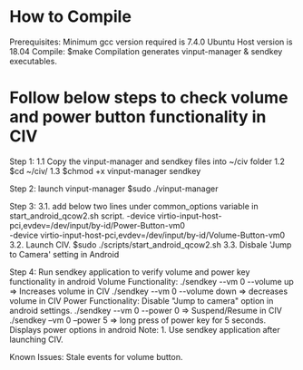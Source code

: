 How to Compile
==============
Prerequisites:
    Minimum gcc version required is 7.4.0
    Ubuntu Host version is 18.04
Compile:
    $make
    Compilation generates vinput-manager & sendkey executables.

Follow below steps to check volume and power button functionality in CIV
========================================================================
Step 1:
        1.1 Copy the vinput-manager and sendkey files into ~/civ folder
        1.2 $cd ~/civ/
        1.3 $chmod +x vinput-manager sendkey

Step 2: launch vinput-manager
    $sudo ./vinput-manager

Step 3:
    3.1. add below two lines under common_options variable in start_android_qcow2.sh script.
	-device virtio-input-host-pci,evdev=/dev/input/by-id/Power-Button-vm0 \
	-device virtio-input-host-pci,evdev=/dev/input/by-id/Volume-Button-vm0 \
    3.2. Launch CIV. $sudo ./scripts/start_android_qcow2.sh
    3.3. Disbale 'Jump to Camera' setting in Android

Step 4:
    Run sendkey application to verify volume and power key functionality in android
    Volume Functionality:
            ./sendkey --vm 0 --volume up => Increases volume in CIV
            ./sendkey --vm 0 --volume down  => decreases volume in CIV
    Power Functionality:
            Disable "Jump to camera" option in android settings.
            ./sendkey --vm 0 --power 0	=> Suspend/Resume in CIV
		    ./sendkey –vm 0 –power 5	=> long press of power key for 5 seconds.
                                           Displays power options in android
Note:
    1. Use sendkey application after launching CIV.

Known Issues:
    Stale events for volume button.
